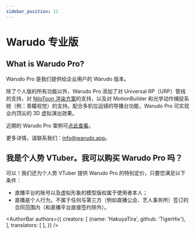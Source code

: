 ```yaml
---
sidebar_position: 11
---
```


# Warudo 专业版

## What is Warudo Pro?

Warudo Pro 是我们提供给企业用户的 Warudo 版本。

除了个人版的所有功能以外，Warudo Pro 添加了对 Universal RP（URP）管线的支持，对 [NiloToon 渲染方案](https://github.com/ColinLeung-NiloCat/UnityURPToonLitShaderExample#nilotoonurp-users-creations-public-media-not-nda-contents)的支持，以及对 MotionBuilder 和光学动作捕捉系统（例：青瞳视觉）的支持。配合多机位运镜的导播台功能，Warudo Pro 可实现业内顶尖的 3D 虚拟演出效果。

近期的 Warudo Pro 案例可[点此查看](https://www.bilibili.com/video/BV16B4y1f7SZ/)。

更多详情，请联系我们：[info@warudo.app](mailto:info@warudo.app)。

## 我是个人势 VTuber。我可以购买 Warudo Pro 吗？

可以！我们还为个人势 VTuber 提供 Warudo Pro 的特别定价，只要您满足以下条件：

* 直播平台的账号以及虚拟形象的模型版权属于使用者本人；
* 直播是个人行为，不属于任何与第三方（例如直播公会、艺人事务所）签订的合同范围内（和直播平台直接签约除外）。

<AuthorBar authors={{
  creators: [
    {name: 'HakuyaTira', github: 'TigerHix'},
  ],
  translators: [
  ],
}} />